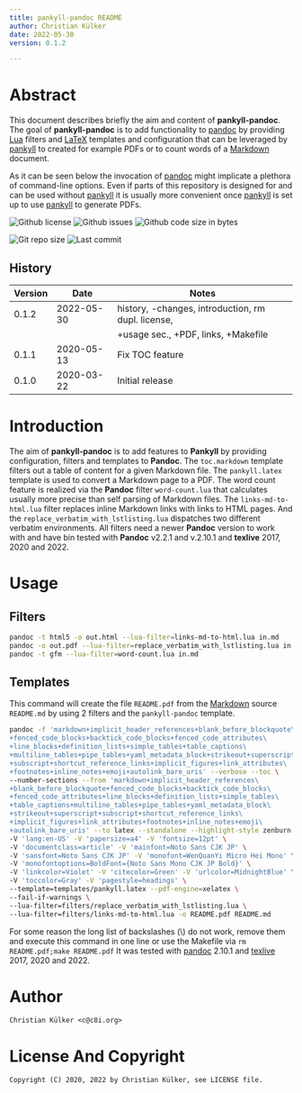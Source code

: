 ```yaml
---
title: pankyll-pandoc README
author: Christian Külker
date: 2022-05-30
version: 0.1.2

---
```


# Abstract

This document describes briefly the aim and content of **pankyll-pandoc**. The
goal of **pankyll-pandoc** is to add functionality to [pandoc] by providing
[Lua] filters and [LaTeX] templates and configuration that can be leveraged by
[pankyll] to created for example PDFs or to count words of a [Markdown]
document.

As it can be seen below the invocation of [pandoc] might implicate a plethora
of command-line options. Even if parts of this repository is designed for and
can be used without [pankyll] it is usually more convenient once [pankyll] is
set up to use [pankyll] to generate PDFs.

![Github license](https://img.shields.io/github/license/ckuelker/pankyll-pandoc.svg)
![Github issues](https://img.shields.io/github/issues/ckuelker/pankyll-pandoc.svg?style=popout-square)
![Github code size in bytes](https://img.shields.io/github/languages/code-size/ckuelker/pankyll-pandoc.svg)

![Git repo size](https://img.shields.io/github/repo-size/ckuelker/pankyll-pandoc.svg)
![Last commit](https://img.shields.io/github/last-commit/ckuelker/pankyll-pandoc.svg)

## History

| Version | Date       | Notes                                                |
| ------- | ---------- | ---------------------------------------------------- |
| 0.1.2   | 2022-05-30 | history, -changes, introduction, rm dupl. license,   |
|         |            | +usage sec., +PDF, links, +Makefile                  |
| 0.1.1   | 2020-05-13 | Fix TOC feature                                      |
| 0.1.0   | 2020-03-22 | Initial release                                      |

# Introduction

The aim of **pankyll-pandoc** is to add features to **Pankyll** by providing
configuration, filters and templates to **Pandoc**. The `toc.markdown` template
filters out a table of content for a given Markdown file. The `pankyll.latex`
template is used to convert a Markdown page to a PDF. The word count feature is
realized via the **Pandoc** filter `word-count.lua` that calculates usually
more precise than self parsing of Markdown files. The `links-md-to-html.lua`
filter replaces inline Markdown links with links to HTML pages. And the
`replace_verbatim_with_lstlisting.lua` dispatches two different verbatim
environments. All filters need a newer **Pandoc** version to work with and have
bin tested with **Pandoc** v2.2.1 and v.2.10.1 and **texlive** 2017, 2020 and
2022.

# Usage

## Filters

```bash
pandoc -t html5 -o out.html --lua-filter=links-md-to-html.lua in.md
pandoc -o out.pdf --lua-filter=replace_verbatim_with_lstlisting.lua in md
pandoc -t gfm --lua-filter=word-count.lua in.md
```

## Templates

This command will create the file `README.pdf` from the [Markdown] source
`README.md` by using 2 filters and the `pankyll-pandoc` template.

```bash
pandoc -f 'markdown+implicit_header_references+blank_before_blockquote\
+fenced_code_blocks+backtick_code_blocks+fenced_code_attributes\
+line_blocks+definition_lists+simple_tables+table_captions\
+multiline_tables+pipe_tables+yaml_metadata_block+strikeout+superscript\
+subscript+shortcut_reference_links+implicit_figures+link_attributes\
+footnotes+inline_notes+emoji+autolink_bare_uris' --verbose --toc \
--number-sections --from 'markdown+implicit_header_references\
+blank_before_blockquote+fenced_code_blocks+backtick_code_blocks\
+fenced_code_attributes+line_blocks+definition_lists+simple_tables\
+table_captions+multiline_tables+pipe_tables+yaml_metadata_block\
+strikeout+superscript+subscript+shortcut_reference_links\
+implicit_figures+link_attributes+footnotes+inline_notes+emoji\
+autolink_bare_uris' --to latex --standalone --highlight-style zenburn \
-V 'lang:en-US' -V 'papersize=a4' -V 'fontsize=12pt' \
-V 'documentclass=article' -V 'mainfont=Noto Sans CJK JP' \
-V 'sansfont=Noto Sans CJK JP' -V 'monofont=WenQuanYi Micro Hei Mono' \
-V 'monofontoptions=BoldFont={Noto Sans Mono CJK JP Bold}' \
-V 'linkcolor=Violet' -V 'citecolor=Green' -V 'urlcolor=MidnightBlue' \
-V 'toccolor=Gray' -V 'pagestyle=headings' \
--template=templates/pankyll.latex --pdf-engine=xelatex \
--fail-if-warnings \
--lua-filter=filters/replace_verbatim_with_lstlisting.lua \
--lua-filter=filters/links-md-to-html.lua -o README.pdf README.md
```

For some reason the long list of backslashes (\\) do not work, remove them and
execute this command in one line or use the Makefile via `rm README.pdf;make
README.pdf` It was tested with [pandoc] 2.10.1 and [texlive] 2017, 2020 and
2022.

# Author

    Christian Külker <c@c8i.org>

# License And Copyright

    Copyright (C) 2020, 2022 by Christian Külker, see LICENSE file.

[pandoc]: https://pandoc.org/
[pankyll]: https://www.pankyll.org/
[Lua]: https://www.lua.org/
[LaTeX]: https://www.latex-project.org/
[Markdown]: https://daringfireball.net/projects/markdown/
[texlive]: https://www.tug.org/texlive/
